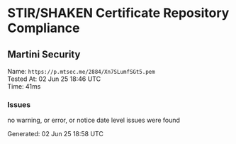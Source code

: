 # STIR/SHAKEN Certificate Repository Compliance

## Martini Security

Name: `https://p.mtsec.me/2884/Xn7SLumfSGt5.pem`\
Tested At: 02 Jun 25 18:46 UTC\
Time: 41ms

### Issues

no warning, or error, or notice date level issues were found

Generated: 02 Jun 25 18:58 UTC